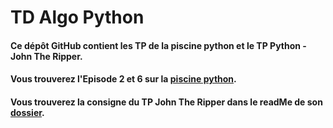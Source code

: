 # TD Algo Python

#### Ce dépôt GitHub contient les TP de la piscine python et le TP Python - John The Ripper.

#### Vous trouverez l'Episode 2 et 6 sur la [piscine python](http://piscine-python.fr/).
#### Vous trouverez la consigne du TP John The Ripper dans le readMe de son [dossier](https://github.com/Raamy/td-algo-python/tree/master/TP_JTR).
